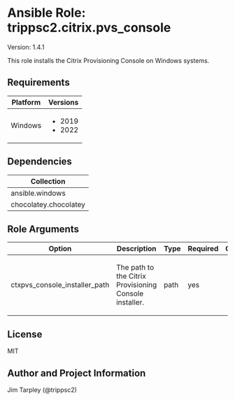 <!-- BEGIN_ANSIBLE_DOCS -->

# Ansible Role: trippsc2.citrix.pvs_console
Version: 1.4.1

This role installs the Citrix Provisioning Console on Windows systems.

## Requirements

| Platform | Versions |
| -------- | -------- |
| Windows | <ul><li>2019</li><li>2022</li></ul> |

## Dependencies

| Collection |
| ---------- |
| ansible.windows |
| chocolatey.chocolatey |

## Role Arguments
|Option|Description|Type|Required|Choices|Default|
|---|---|---|---|---|---|
| ctxpvs_console_installer_path | <p>The path to the Citrix Provisioning Console installer.</p> | path | yes |  |  |


## License
MIT

## Author and Project Information
Jim Tarpley (@trippsc2)
<!-- END_ANSIBLE_DOCS -->
